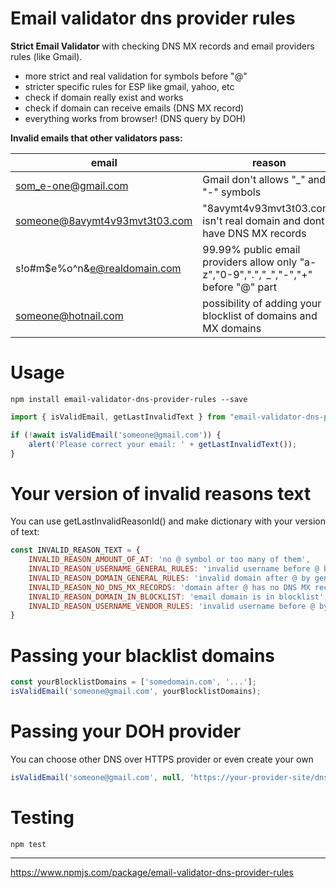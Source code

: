 # Email validator dns provider rules
**Strict Email Validator** with checking DNS MX records and email providers rules (like Gmail).<br>

- more strict and real validation for symbols before "@"
- stricter specific rules for ESP like gmail, yahoo, etc
- check if domain really exist and works
- check if domain can receive emails (DNS MX record)
- everything works from browser! (DNS query by DOH)

**Invalid emails that other validators pass:**

| email                         | reason                                                                               |
|-------------------------------|--------------------------------------------------------------------------------------|
| som_e-one@gmail.com           | Gmail don't allows "_" and "-" symbols                                               | 
| someone@8avymt4v93mvt3t03.com | "8avymt4v93mvt3t03.com" isn't real domain and dont have DNS MX records               | 
| s!o#m$e%o^n&e@realdomain.com  | 99.99% public email providers allow only "a-z","0-9",".","_","-","+" before "@" part |
| someone@hotnail.com | possibility of adding your blocklist of domains and MX domains                       |

# Usage
```shell
npm install email-validator-dns-provider-rules --save
```
```js
import { isValidEmail, getLastInvalidText } from "email-validator-dns-provider-rules";

if (!await isValidEmail('someone@gmail.com')) {
    alert('Please correct your email: ' + getLastInvalidText());
}
```

# Your version of invalid reasons text
You can use getLastInvalidReasonId() and make dictionary with your version of text: 
```js
const INVALID_REASON_TEXT = {
    INVALID_REASON_AMOUNT_OF_AT: 'no @ symbol or too many of them',
    INVALID_REASON_USERNAME_GENERAL_RULES: 'invalid username before @ by general email rules',
    INVALID_REASON_DOMAIN_GENERAL_RULES: 'invalid domain after @ by general domain rules',
    INVALID_REASON_NO_DNS_MX_RECORDS: 'domain after @ has no DNS MX records',
    INVALID_REASON_DOMAIN_IN_BLOCKLIST: 'email domain is in blocklist',
    INVALID_REASON_USERNAME_VENDOR_RULES: 'invalid username before @ by domain vendor rules',
}
```

# Passing your blacklist domains
```js
const yourBlocklistDomains = ['somedomain.com', '...'];
isValidEmail('someone@gmail.com', yourBlocklistDomains);
```

# Passing your DOH provider
You can choose other DNS over HTTPS provider or even create your own
```js
isValidEmail('someone@gmail.com', null, 'https://your-provider-site/dns-query');
```

# Testing
```shell
npm test
```

---
https://www.npmjs.com/package/email-validator-dns-provider-rules
